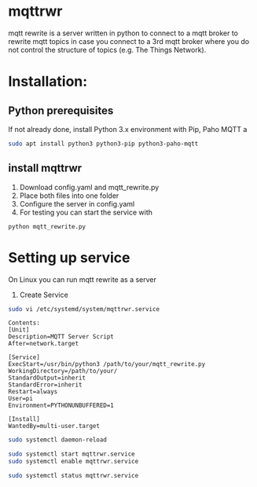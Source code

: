 # mqttrwr
mqtt rewrite is a server written in python to connect to a mqtt broker to rewrite mqtt topics in case you connect to a 3rd mqtt broker where you do not control the structure of topics (e.g. The Things Network). 




# Installation:
## Python prerequisites
If not already done, install Python 3.x environment with Pip, Paho MQTT a
```bash
sudo apt install python3 python3-pip python3-paho-mqtt
```
## install mqttrwr

1. Download config.yaml and mqtt_rewrite.py
2. Place both files into one folder
3. Configure the server in config.yaml
4. For testing you can start the service with
```
python mqtt_rewrite.py
```
# Setting up service 

On Linux you can run mqtt rewrite as a server 

1. Create Service 
```bash
sudo vi /etc/systemd/system/mqttrwr.service
```
```
Contents:
[Unit]
Description=MQTT Server Script
After=network.target

[Service]
ExecStart=/usr/bin/python3 /path/to/your/mqtt_rewrite.py
WorkingDirectory=/path/to/your/
StandardOutput=inherit
StandardError=inherit
Restart=always
User=pi
Environment=PYTHONUNBUFFERED=1

[Install]
WantedBy=multi-user.target
```
```bash
sudo systemctl daemon-reload
```
```bash
sudo systemctl start mqttrwr.service 
sudo systemctl enable mqttrwr.service
```
```bash
sudo systemctl status mqttrwr.service
```


